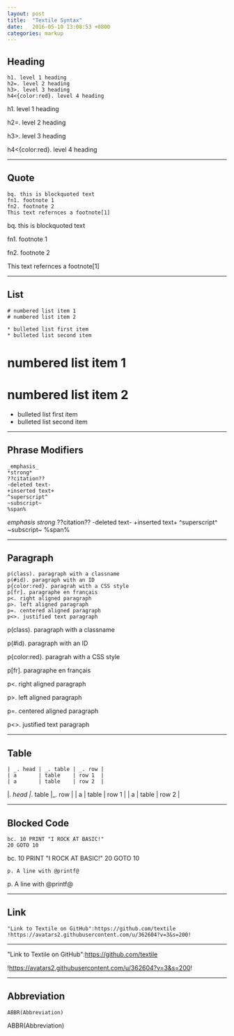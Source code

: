 ```yaml
---
layout: post
title:  "Textile Syntax"
date:   2016-05-10 13:08:53 +0800
categories: markup
---
```


## Heading

```
h1. level 1 heading
h2=. level 2 heading
h3>. level 3 heading
h4<{color:red}. level 4 heading
```

h1. level 1 heading

h2=. level 2 heading

h3>. level 3 heading

h4<{color:red}. level 4 heading

<hr>

## Quote

```
bq. this is blockquoted text
fn1. footnote 1
fn2. footnote 2
This text refernces a footnote[1]
```

bq. this is blockquoted text

fn1. footnote 1

fn2. footnote 2

This text refernces a footnote[1]

<hr>

## List

```
# numbered list item 1
# numbered list item 2

* bulleted list first item
* bulleted list second item
```

# numbered list item 1
# numbered list item 2

* bulleted list first item
* bulleted list second item

<hr>

## Phrase Modifiers

```
_emphasis_
*strong*
??citation??
-deleted text-
+inserted text+
^superscript^
~subscript~
%span%
```

_emphasis_
*strong*
??citation??
-deleted text-
+inserted text+
^superscript^
~subscript~
%span%

<hr>

## Paragraph

```
p(class). paragraph with a classname
p(#id). paragraph with an ID
p{color:red}. paragrah with a CSS style
p[fr]. paragraphe en français
p<. right aligned paragraph
p>. left aligned paragraph
p=. centered aligned paragraph
p<>. justified text paragraph
```

p(class). paragraph with a classname

p(#id). paragraph with an ID

p{color:red}. paragrah with a CSS style

p[fr]. paragraphe en français

p<. right aligned paragraph

p>. left aligned paragraph

p=. centered aligned paragraph

p<>. justified text paragraph

<hr>

## Table

```
| _. head | _. table | _. row |
| a       | table    | row 1  |
| a       | table    | row 2  |
```

|_. head |_. table |_. row |
| a      | table   | row 1 |
| a      | table   | row 2 |

<hr>

## Blocked Code

```
bc. 10 PRINT "I ROCK AT BASIC!"
20 GOTO 10
```

bc. 10 PRINT "I ROCK AT BASIC!"
20 GOTO 10

```
p. A line with @printf@
```

p. A line with @printf@

<hr>

## Link

```
"Link to Textile on GitHub":https://github.com/textile
!https://avatars2.githubusercontent.com/u/362604?v=3&s=200!
```

<hr>

"Link to Textile on GitHub":https://github.com/textile

!https://avatars2.githubusercontent.com/u/362604?v=3&s=200!

<hr>

## Abbreviation

```
ABBR(Abbreviation)
```

ABBR(Abbreviation)

